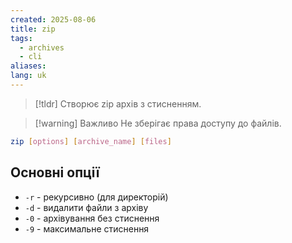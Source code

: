 ```yaml
---
created: 2025-08-06
title: zip
tags:
  - archives
  - cli
aliases: 
lang: uk
---
```


> [!tldr]
> Створює zip архів з стисненням.
> 

> [!warning] Важливо
> Не зберігає права доступу до файлів.

```bash
zip [options] [archive_name] [files]
```

## Основні опції

- `-r` - рекурсивно (для директорій)
- `-d` - видалити файли з архіву
- `-0` - архівування без стиснення
- `-9` - максимальне стиснення
